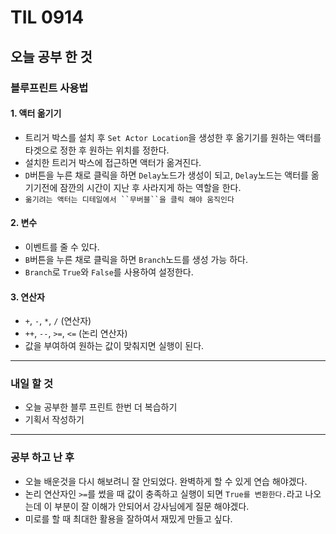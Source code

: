 # TIL 0914
## 오늘 공부 한 것
### 블루프린트 사용법
#### 1. 액터 옮기기
- 트리거 박스를 설치 후 `Set Actor Location`을 생성한 후 옮기기를 원하는 액터를 타겟으로 정한 후 원하는 위치를 정한다.
- 설치한 트리거 박스에 접근하면 액터가 옮겨진다.
- `D`버튼을 누른 채로 클릭을 하면 `Delay`노드가 생성이 되고, `Delay`노드는 액터를 옮기기전에 잠깐의 시간이 지난 후 사라지게 하는 역할을 한다.
- `옮기려는 액터는 디테일에서 ``무버블``을 클릭 해야 움직인다`
#### 2. 변수
- 이벤트를 줄 수 있다.
- `B`버튼을 누른 채로 클릭을 하면 `Branch`노드를 생성 가능 하다.
- `Branch`로 `True`와 `False`를 사용하여 설정한다. 
#### 3. 연산자
- `+`, `-`, `*`, `/` (연산자)
- `++`, `--`, `>=`, `<=` (논리 연산자)
- 값을 부여하여 원하는 값이 맞춰지면 실행이 된다.
***
### 내일 할 것
- 오늘 공부한 블루 프린트 한번 더 복습하기
- 기획서 작성하기
***
### 공부 하고 난 후
- 오늘 배운것을 다시 해보려니 잘 안되었다. 완벽하게 할 수 있게 연습 해야겠다.
- 논리 연산자인 `>=`를 썼을 때 값이 충족하고 실행이 되면 `True를 변환한다.`라고 나오는데 이 부분이 잘 이해가 안되어서 강사님에게 질문 해야겠다.
- 미로를 할 때 최대한 활용을 잘하여서 재밌게 만들고 싶다.
